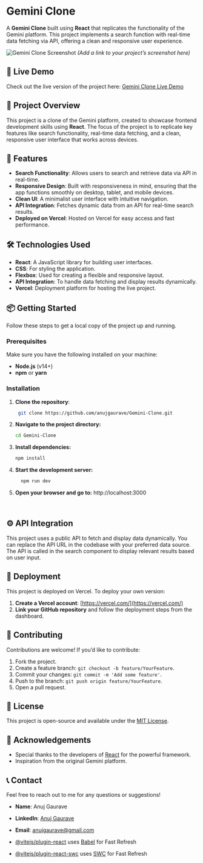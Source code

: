 # Gemini Clone

A **Gemini Clone** built using **React** that replicates the functionality of the Gemini platform. This project implements a search function with real-time data fetching via API, offering a clean and responsive user experience.

![Gemini Clone Screenshot](https://example.com/screenshot.png) *(Add a link to your project’s screenshot here)*

## 🚀 Live Demo

Check out the live version of the project here:
[Gemini Clone Live Demo](https://gemini-by-anuj.vercel.app/)

## 📂 Project Overview

This project is a clone of the Gemini platform, created to showcase frontend development skills using **React**. The focus of the project is to replicate key features like search functionality, real-time data fetching, and a clean, responsive user interface that works across devices.

## 🎯 Features

- **Search Functionality**: Allows users to search and retrieve data via API in real-time.
- **Responsive Design**: Built with responsiveness in mind, ensuring that the app functions smoothly on desktop, tablet, and mobile devices.
- **Clean UI**: A minimalist user interface with intuitive navigation.
- **API Integration**: Fetches dynamic data from an API for real-time search results.
- **Deployed on Vercel**: Hosted on Vercel for easy access and fast performance.

## 🛠️ Technologies Used

- **React**: A JavaScript library for building user interfaces.
- **CSS**: For styling the application.
- **Flexbox**: Used for creating a flexible and responsive layout.
- **API Integration**: To handle data fetching and display results dynamically.
- **Vercel**: Deployment platform for hosting the live project.

## 📦 Getting Started

Follow these steps to get a local copy of the project up and running.

### Prerequisites

Make sure you have the following installed on your machine:

- **Node.js** (v14+)
- **npm** or **yarn**

### Installation


1. **Clone the repository**:

   ```bash
    git clone https://github.com/anujgaurave/Gemini-Clone.git

2. **Navigate to the project directory:**

   ```bash
   cd Gemini-Clone

3. **Install dependencies:**
   ```bash
   npm install

4. **Start the development server:**
   ```bash
     npm run dev
5. **Open your browser and go to:**
     http://localhost:3000
<br/>

## ⚙️ API Integration
This project uses a public API to fetch and display data dynamically. You can replace the API URL in the codebase with your preferred data source. The API is called in the search component to display relevant results based on user input.

## 🚀 Deployment
This project is deployed on Vercel. To deploy your own version:

1. **Create a Vercel account**: [https://vercel.com/](https://vercel.com/)
2. **Link your GitHub repository** and follow the deployment steps from the dashboard.

## 🤝 Contributing
Contributions are welcome! If you’d like to contribute:

1. Fork the project.
2. Create a feature branch: `git checkout -b feature/YourFeature`.
3. Commit your changes: `git commit -m 'Add some feature'`.
4. Push to the branch: `git push origin feature/YourFeature`.
5. Open a pull request.

## 📄 License
This project is open-source and available under the [MIT License](LICENSE).

## 🙏 Acknowledgements
- Special thanks to the developers of [React](https://reactjs.org/) for the powerful framework.
- Inspiration from the original Gemini platform.

## 📞 Contact
Feel free to reach out to me for any questions or suggestions!

- **Name**: Anuj Gaurave
- **LinkedIn**: [Anuj Gaurave](https://www.linkedin.com/in/anuj-gaurave/)
- **Email**: anujgaurave@gmail.com 



- [@vitejs/plugin-react](https://github.com/vitejs/vite-plugin-react/blob/main/packages/plugin-react/README.md) uses [Babel](https://babeljs.io/) for Fast Refresh
- [@vitejs/plugin-react-swc](https://github.com/vitejs/vite-plugin-react-swc) uses [SWC](https://swc.rs/) for Fast Refresh

